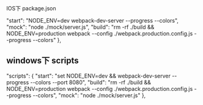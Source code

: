 IOS下 package.json

"start": "NODE_ENV=dev webpack-dev-server --progress --colors",
  "mock": "node ./mock/server.js",
  "build": "rm -rf ./build && NODE_ENV=production webpack --config ./webpack.production.config.js --progress --colors"
},

## windows下 scripts

"scripts": {
  "start": "set NODE_ENV=dev && webpack-dev-server --progress --colors --port 8080",
  "build": "rm -rf ./build && NODE_ENV=production webpack --config ./webpack.production.config.js --progress --colors",
  "mock": "node ./mock/server.js"
},